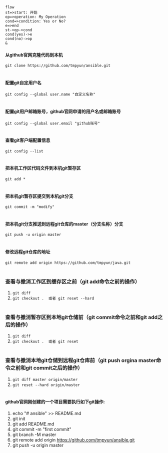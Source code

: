 
```
flow
st=>start: 开始
op=>operation: My Operation
cond=>condition: Yes or No?
e=>end
st->op->cond
cond(yes)->e
cond(no)->op
&
```


#### 从github官网克隆代码到本机
`git clone https://github.com/tmpyun/ansible.git`
<br></br>

#### 配置git自定用户名
`git config --global user.name "自定义名称"`
<br></br>

#### 配置git用户邮箱账号，github官网申请的用户名或邮箱账号
`git config --global user.email "github账号"`
<br></br>

#### 查看git客户端配置信息
`git config --list`
<br></br>

#### 把本机工作区代码文件到本机git暂存区
`git add * `
<br></br>

#### 把本机git暂存区提交到本机git分支
`git commit -m "modify"`
<br></br>

#### 把本机git分支推送到远程git仓库的master（分支名称）分支
`git push -u origin master`
<br></br>

#### 修改远程git仓库的地址
`git remote add origin https://github.com/tmpyun/java.git`
<br></br>

### 查看与撤消工作区到缓存区之前（git add命令之前的操作）
1. `git diff`
2. `git checkout .  或者 git reset --hard`
<br></br>

### 查看与撤消暂存区到本地git仓储前（git commit命令之前和git add之后的操作）
1. `git diff`
2. `git checkout .  或者 git reset`
<br></br>

### 查看与撤消本地git仓储到远程git仓库前（git push orgina master命令之前和git commit之后的操作）
1. `git diff master origin/master`
2. `git reset --hard origin/master`
<br></br>

#### github官网刚创建的一个项目需要执行如下git操作:
1. echo "# ansible" >> README.md
2. git init
3. git add README.md
4. git commit -m "first commit"
5. git branch -M master
6. git remote add origin https://github.com/tmpyun/ansible.git
7. git push -u origin master

